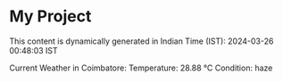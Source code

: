 # My Project

This content is dynamically generated in Indian Time (IST): 2024-03-26 00:48:03 IST


Current Weather in Coimbatore:
Temperature: 28.88 °C
Condition: haze
